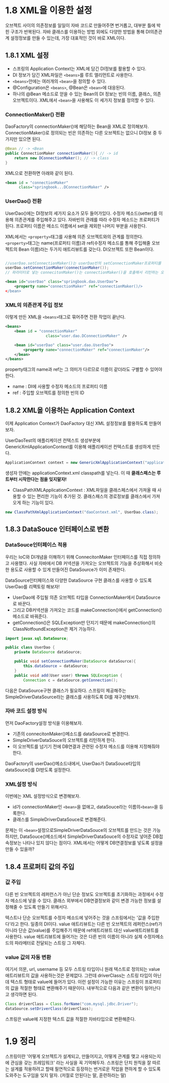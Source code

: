 # 1.8 XML을 이용한 설정
오브젝트 사이의 의존정보를 일일이 자바 코드로 만들어주면 번거롭고, 대부분 틀에 박힌 구조가 반복된다. 자바 클래스를 이용하는 방법 외에도 다양한 방법을 통해 DI의존관계 설정정보를 만들 수 있는데, 가장 대표적인 것이 바로 XML이다.

## 1.8.1 XML 설정
- 스프링의 Application Context는 XML에 담긴 DI정보를 활용할 수 있다. 
- DI 정보가 담긴 XML파일은 `<beans>`를 루트 엘리먼트로 사용한다.
- `<beans>`안에는 여러개의 `<bean>`을 정의할 수 있다.
- @Configuration은 `<beans>`, @Bean은 `<bean>`에 대응된다.
- 하나의 @Bean 메소드로 얻을 수 있는 Bean의 DI 정보는 빈의 이름, 클래스, 의존오브젝트이다. XML에서 `<bean>`을 사용해도 이 세가지 정보를 정의할 수 있다.

### ConnectionMaker() 전환
DaoFactory의 connectionMaker()에 해당하는 Bean을 XML로 정의해보자. ConnectionMaker()로 정의되는 빈은 의존하는 다른 오브젝트는 없으니 DI정보 중 두가지만 있으면 된다.
```java
@Bean // -> <Bean
public ConnectionMaker connectionMaker(){ // -> id 
    return new DConnectionMaker(); // -> class
}
```

XML으로 전환하면 아래와 같이 된다.


```XML
<bean id = "connectionMaker"
      class="springbook...DConnectionMaker" />
```
### UserDao() 전환
UserDao()에는 DI정보의 세가지 요소가 모두 들어가있다. 수정자 메소드(setter)를 이용해 의존관계를 주입해주고 있다. 자바빈의 관례를 따라 수정자 메소드는 프로퍼티가 된다. 프로퍼티 이름은 메소드 이름에서 set을 제외한 나머지 부분을 사용한다. 

XML에서는 `<property>`태그를 사용해 의존 오브젝트와의 관계를 정의한다. `<property>`태그는 name(프로퍼티 이름)과 ref(수정자 메소드를 통해 주입해줄 오브젝트의 Bean 이름)라는 두가지 애트리뷰트를 갖는다. DI오브젝트 또한 Bean이다.
```java

//userDao.setConnectionMaker()는 userDao빈의 setConnectionMaker프로퍼티를 이용해 의존관계 정보를 주입한다는 뜻이다.
userDao.setConnectionMaker(connectionMaker());
// 파라미터로 넣는 connecitonMaker()는 connectionMaker()을 호출해서 리턴하는 오브젝트를 주입하라는 의미다.
```

```xml
<bean id="userDao" class="springbook.dao.UserDao">
    <property name="connectionMaker" ref="connectionMaker()/>
</bean>
```


### XML의 의존관계 주입 정보
이렇게 만든 XML을 `<beans>`태그로 묶어주면 전환 작업이 끝난다.

```xml
<beans>
    <bean id = "connectionMaker"
                  class="user.dao.DConnectionMaker" />

    <bean id="userDao" class="user.dao.UserDao">
        <property name="connectionMaker" ref="connectionMaker"/>
    </bean>
</beans>
```
property태그의 name과 ref는 그 의미가 다르므로 이름이 같더라도 구별할 수 있어야 한다.
 - name : DI에 사용할 수정자 메소드의 프로퍼티 이름
 - ref : 주입할 오브젝트를 정의한 빈의 ID
 
 
## 1.8.2 XML을 이용하는 Application Context
이제 Application Context가 DaoFactory 대신 XML 설정정보를 활용하도록 만들어 보자.

UserDaoTest의 애플리케이션 컨텍스트 생성부분에 GenericXmlApplicationContext를 이용해 애플리케이션 컨텍스트를 생성하게 만든다.

```java
ApplicationContext context = new GenericXmlApplicationContext("applicationContext.xml");
```

생성자 안에는 applicationContext.xml classpath를 넣는다. 이 때 **클래스패스는 루트부터 시작한다는 점을 잊지말자!**

- ClassPathXMLApplicationContext : XML파일을 클래스페스에서 가져올 때 사용할 수 있는 편리한 기능이 추가된 것. 클래스패스의 경로정보를 클래스에서 가져오게 하는 기능이 있다.

```java
new ClassPathXmlApplicationContext("daoContext.xml", UserDao.class);
```


## 1.8.3 DataSouce 인터페이스로 변환

### DataSouce인터페이스 적용
우리는 IoC와 DI개념을 이해하기 위해 ConnecitonMaker 인터페이스를 직접 정의하고 사용했다. 사실 자바에서 DB 커넥션을 가져오는 오브젝트의 기능을 추상화해서 비슷한 용도로 사용할 수 있게 만들어진 DataSource가 이미 존재한다.

DataSource인터페이스와 다양한 DataSource 구현 클래스를 사용할 수  있도록 UserDao를 리팩토링 해보자!

- UserDao에 주입될 의존 오브젝트 타입을 ConnectionMaker에서 DataSource로 바꾼다.
- 그리고 DB커넥션을 가져오는 코드를 makeConnection()에서 getConnection()메소드로 바꿔준다. 
- getConnection()은 SQLException만 던지기 때문에 makeConnection()의 ClassNotfoundException은 제거 가능하다.

```java
import javax.sql.DataSource;

public class UserDao {
    private DataSource dataSource;

    public void setConnectionMaker(DataSource dataSource){
        this.dataSource = dataSource;
    }
    public void add(User user) throws SQLException {
        Connection c = dataSource.getConnection();
```
다음은 DataSource구현 클래스가 필요하다. 스프링이 제공해주는 SimpleDriverDataSource라는 클래스를 사용하도록 DI를 재구성해보자.

### 자바 코드 설정 방식

먼저 DaoFactory설정 방식을 이용해보자. 
- 기존의 connecitonMaker()메소드를 dataSource로 변경한다.
- SimpleDriverDataSouce의 오브젝트를 리턴하게 한다.
- 이 오브젝트를 넘기기 전에 DB연결과 관련된 수정자 메소드를 이용해 지정해줘야 한다.

DaoFactory의 userDao()메소드내에서, UserDao가 DataSouce타입의 dataSouce()를 DI받도록 설정한다.

### XML설정 방식
이번에는 XML 설정방식으로 변경해보자.
- id가 connectionMaker인 `<bean>`을 없애고, dataSouce라는 이름의`<bean>`을 등록한다. 
- 클래스를 SimpleDriverDataSouce로 변경해준다.

문제는 이 `<bean>`설정으로SimpleDriverDataSouce의 오브젝트를 만드는 것은 가능하지만, DataSouce()메소드에서 SimpleDriverDataSouce의 수정자로 넣어준 DB접속정보는 나타나 있지 않다는 점이다. XML에서는 어떻게 DB연결정보를 넣도록 설정을 만들 수 있을까?

## 1.8.4 프로퍼티 값의 주입
### 값 주입
다른 빈 오브젝트의 레퍼런스가 아닌 단순 정보도 오브젝트를 초기화하는 과정에서 수정자 메소드에 넣을 수 있다. 클래스 외부에서 DB연결정보와 같이 변경 가능한 정보를 설정해줄 수 있도록 만들기 위해서다.

텍스트나 단순 오브젝트를 수정자 메소드에 넣어주는 것을 스프링에서는 '값을 주입한다'라고 한다. 일종의 DI이다. 
value 애트리뷰트는 다른 빈 오브젝트의 레퍼런스(ref)가 아니라 단순 값(value)를 주입해주기 때문에 ref애트리뷰트 대신 value애트리뷰트를 사용한다.
value 애트리뷰트에 들어가는 것은 다른 빈의 이름이 아니라 실제 수정자메소드의 파라메터로 전달되는 스트링 그 자체다.

### value 값의 자동 변환
여기서 의문, url, username 등 모두 스트링 타입이니 원래 텍스트로 정의되는 value애트리뷰트의 값을 사용하는것은 문제없다. 그런데 driverClass는 스트링 타입이 아닌데 텍스트 형태로 value에 들어가 있다. 이런 설정이 가능한 이유는 스프링이 프로퍼티의 값을 적절한 형태로 변환해주기 때문이다. 내부적으로 다음과 같은 변환이 일어난다고 생각하면 된다.

```java
Class driverClass = Class.forName("com.mysql.jdbc.Driver");
dataSource.setDriverClass(driverClass);
```

스프링은 value에 지정한 텍스트 값을 적절한 자바타입으로 변환해준다. 

# 1.9 정리

스프링이란 '어떻게 오브젝트가 설계되고, 만들어지고, 어떻게 관계를 맺고 사용되는지에 관심을 갖는 프레임워크' 라는 사실을 꼭 기억해두자.
스프링은 단치 원칙을 잘 따르는 설계를 적용하려고 할때 필연적으로 등장하는 번거로운 작업을 편하게 할 수 있도록 도와주는 도구임을 잊지 말자. (저절로 안된다는 말, 훈련하라는 말)
